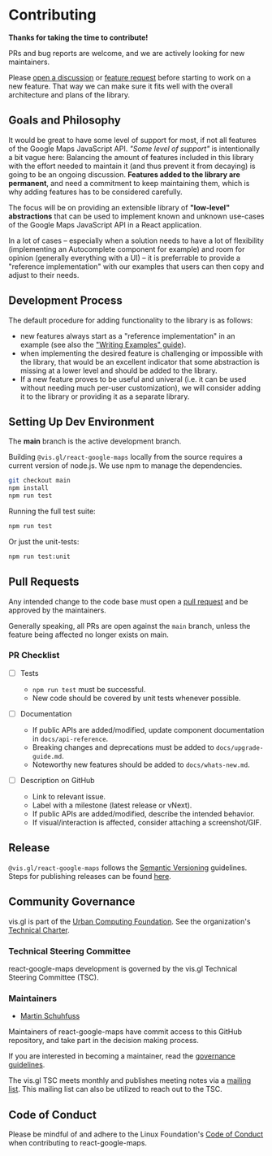 # Contributing

**Thanks for taking the time to contribute!**

PRs and bug reports are welcome, and we are actively looking for new maintainers.

Please [open a discussion][discussions] or [feature request][feat-req] before starting to work on a new feature. That way we can make sure it fits well with the overall architecture and plans of the library.

[discussions]: https://github.com/visgl/react-google-maps/discussions
[feat-req]: https://github.com/visgl/react-google-maps/issues/new?assignees=&labels=feature&projects=&template=feature-request.yml&title=%5BFeat%5D

## Goals and Philosophy

It would be great to have some level of support for most, if not all
features of the Google Maps JavaScript API.
_"Some level of support"_ is intentionally a bit vague here: Balancing the
amount of features included in this library with the effort needed to
maintain it (and thus prevent it from decaying) is going to be an ongoing
discussion.
**Features added to the library are permanent**, and need a commitment to
keep maintaining them, which is why adding features has to be considered
carefully.

The focus will be on providing an extensible library of **"low-level"
abstractions** that can be used to implement known and unknown use-cases of
the Google Maps JavaScript API in a React application.

In a lot of cases – especially when a solution needs to have a lot of
flexibility (implementing an Autocomplete component for example) and room
for opinion (generally everything with a UI) – it is preferrable to provide
a "reference implementation" with our examples that users can then copy and
adjust to their needs.

## Development Process

The default procedure for adding functionality to the library is as follows:

- new features always start as a "reference implementation" in an example
  (see also the ["Writing Examples" guide](./guides/writing-examples.md)).
- when implementing the desired feature is challenging or impossible with the
  library, that would be an excellent indicator that some abstraction is
  missing at a lower level and should be added to the library.
- If a new feature proves to be useful and univeral (i.e. it can be used
  without needing much per-user customization), we will
  consider adding it to the library or providing it as a separate library.

## Setting Up Dev Environment

The **main** branch is the active development branch.

Building `@vis.gl/react-google-maps` locally from the source requires a current version of node.js.
We use npm to manage the dependencies.

```bash
git checkout main
npm install
npm run test
```

Running the full test suite:

```bash
npm run test
```

Or just the unit-tests:

```bash
npm run test:unit
```

## Pull Requests

Any intended change to the code base must open a [pull request](https://help.github.com/articles/creating-a-pull-request/) and be approved by the maintainers.

Generally speaking, all PRs are open against the `main` branch, unless the feature being affected no longer exists on main.

### PR Checklist

- [ ] Tests

  - `npm run test` must be successful.
  - New code should be covered by unit tests whenever possible.

- [ ] Documentation

  - If public APIs are added/modified, update component documentation in `docs/api-reference`.
  - Breaking changes and deprecations must be added to `docs/upgrade-guide.md`.
  - Noteworthy new features should be added to `docs/whats-new.md`.

- [ ] Description on GitHub
  - Link to relevant issue.
  - Label with a milestone (latest release or vNext).
  - If public APIs are added/modified, describe the intended behavior.
  - If visual/interaction is affected, consider attaching a screenshot/GIF.

## Release

`@vis.gl/react-google-maps` follows the [Semantic Versioning](https://semver.org/) guidelines. Steps for publishing releases can be found [here](https://www.github.com/visgl/tsc/tree/master/developer-process).

## Community Governance

vis.gl is part of the [Urban Computing Foundation](https://uc.foundation/). See the organization's [Technical Charter](https://github.com/visgl/tsc/blob/master/Technical%20Charter.md).

### Technical Steering Committee

react-google-maps development is governed by the vis.gl Technical Steering Committee (TSC).

### Maintainers

- [Martin Schuhfuss](https://github.com/usefulthink)

Maintainers of react-google-maps have commit access to this GitHub repository, and take part in the decision making process.

If you are interested in becoming a maintainer, read the [governance guidelines](https://github.com/visgl/tsc/blob/master/governance.md).

The vis.gl TSC meets monthly and publishes meeting notes via a [mailing list](https://lists.uc.foundation/g/visgl).
This mailing list can also be utilized to reach out to the TSC.

## Code of Conduct

Please be mindful of and adhere to the Linux Foundation's [Code of Conduct](https://lfprojects.org/policies/code-of-conduct/) when contributing to react-google-maps.
